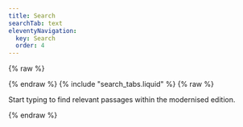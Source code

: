 ```yaml
---
title: Search
searchTab: text
eleventyNavigation:
  key: Search
  order: 4
---
```


{% raw %}
<link href="/pagefind/pagefind-ui.css" rel="stylesheet">
<script src="/pagefind/pagefind-ui.js"></script>
<div id="search">
{% endraw %}
    {% include "search_tabs.liquid" %}
{% raw %}
    <p class="tab-intro">
        Start typing to find relevant passages within the modernised edition.
    </p>
    <div id="text-search">
    </div>
</div>
<script>
    window.addEventListener('DOMContentLoaded', (event) => {
        let pageFind = new PagefindUI({ 
            element: "#text-search", 
            showSubResults: false,
            pageSize: 15,
            showImages: false,
            autofocus: true,
            sort: { "book-page": "asc" },
            openFilters: ['Book']
        });
        const params = new URLSearchParams(window.location.search);
        const userQuery = params.get('q');
        if (userQuery) {
            pageFind.triggerSearch(userQuery)
        }
    });
</script>
{% endraw %}
